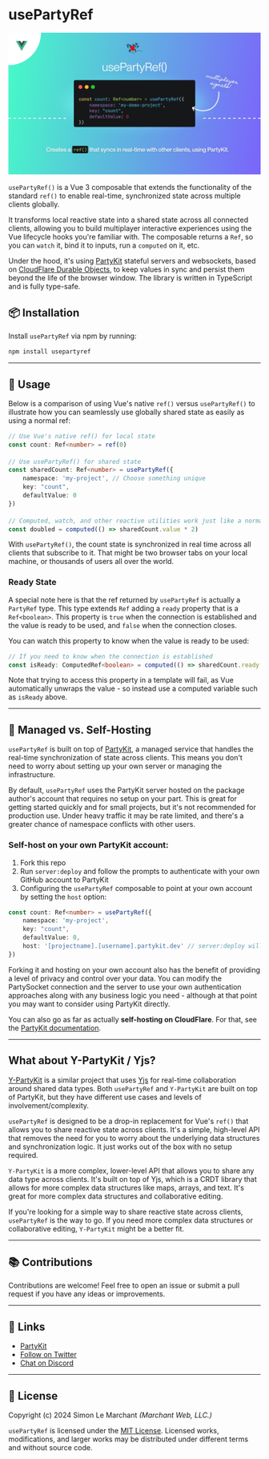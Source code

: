 # usePartyRef

![usePartyRef](https://github.com/marchantweb/usePartyRef/raw/main/cover.jpg)

`usePartyRef()` is a Vue 3 composable that extends the functionality of the standard `ref()` to enable real-time,
synchronized state across multiple clients globally.

It transforms local reactive state into a shared state across all connected clients, allowing you to
build multiplayer interactive experiences using the Vue lifecycle hooks you're familiar with. The composable returns a `Ref`, so you
can `watch` it, bind it to inputs, run a `computed` on it, etc.

Under the hood, it's using [PartyKit](https://www.partykit.io/) stateful servers and websockets, based
on [CloudFlare Durable Objects](https://developers.cloudflare.com/durable-objects/), to keep values in sync and persist them beyond the life of the browser window. The library is written in TypeScript and is fully type-safe.

## 📦 Installation

Install `usePartyRef` via npm by running:

```bash
npm install usepartyref
```

---

## 🚀 Usage

Below is a comparison of using Vue's native `ref()` versus `usePartyRef()` to illustrate how you can seamlessly use
globally shared state as easily as using a normal ref:

```ts
// Use Vue's native ref() for local state
const count: Ref<number> = ref(0)

// Use usePartyRef() for shared state
const sharedCount: Ref<number> = usePartyRef({
    namespace: 'my-project', // Choose something unique
    key: "count",
    defaultValue: 0
})

// Computed, watch, and other reactive utilities work just like a normal ref
const doubled = computed(() => sharedCount.value * 2)
```

With `usePartyRef()`, the count state is synchronized in real time across all clients that subscribe to it. That might
be two browser tabs on your local machine, or thousands of users all over the world.

### Ready State

A special note here is that the ref returned by `usePartyRef` is actually a `PartyRef` type. This type extends `Ref` adding a `ready` property that is a `Ref<boolean>`. This property is `true` when the connection is established and the value is ready to be used, and `false` when the connection closes.

You can watch this property to know when the value is ready to be used:

```ts
// If you need to know when the connection is established
const isReady: ComputedRef<boolean> = computed(() => sharedCount.ready.value)
````

Note that trying to access this property in a template will fail, as Vue automatically unwraps the value - so instead use a computed variable such as `isReady` above.

---

## 🎈 Managed vs. Self-Hosting

`usePartyRef` is built on top of [PartyKit](https://www.partykit.io/), a managed service that handles the real-time
synchronization of state across clients. This means you don't need to worry about setting up your own server or managing
the infrastructure.

By default, `usePartyRef` uses the PartyKit server hosted on the package author's account that requires no setup on your part. This is great for getting started quickly and for small projects, but it's not recommended for production use. Under heavy traffic it may be rate limited, and there's a greater chance of namespace conflicts with other users.

### Self-host on your own PartyKit account:

1. Fork this repo
2. Run `server:deploy` and follow the prompts to authenticate with your own GitHub account to PartyKit
3. Configuring the `usePartyRef` composable to point at your own account by setting the `host` option:

```ts
const count: Ref<number> = usePartyRef({
    namespace: 'my-project',
    key: "count",
    defaultValue: 0,
    host: '[projectname].[username].partykit.dev' // server:deploy will give you this URL
})
```
Forking it and hosting on your own account also has the benefit of providing a level of privacy and control over your data. You can modify the PartySocket connection and the server to use your own authentication approaches along with any business logic you need - although at that point you may want to consider using PartyKit directly.

You can also go as far as actually **self-hosting on CloudFlare**. For that, see
the [PartyKit documentation](https://docs.partykit.io/guides/deploy-to-cloudflare/).

---

## What about Y-PartyKit / Yjs?

[Y-PartyKit](https://docs.partykit.io/reference/y-partykit-api/) is a similar project that uses [Yjs](https://yjs.dev/) for real-time collaboration around shared data types. Both `usePartyRef` and `Y-PartyKit` are built on top of PartyKit, but they have different use cases and levels of involvement/complexity.

`usePartyRef` is designed to be a drop-in replacement for Vue's `ref()` that allows you to share reactive state across clients. It's a simple, high-level API that removes the need for you to worry about the underlying data structures and synchronization logic. It just works out of the box with no setup required.

`Y-PartyKit` is a more complex, lower-level API that allows you to share any data type across clients. It's built on top of Yjs, which is a CRDT library that allows for more complex data structures like maps, arrays, and text. It's great for more complex data structures and collaborative editing.

If you're looking for a simple way to share reactive state across clients, `usePartyRef` is the way to go. If you need more complex data structures or collaborative editing, `Y-PartyKit` might be a better fit.

---

## 📚 Contributions

Contributions are welcome! Feel free to open an issue or submit a pull request if you have any ideas or improvements.

---

## 🔗 Links

- [PartyKit](https://partykit.io/)
- [Follow on Twitter](https://twitter.com/marchantweb)
- [Chat on Discord](https://discordapp.com/users/1165287468568944640)

---

## 📄 License

Copyright (c) 2024 Simon Le Marchant _(Marchant Web, LLC.)_

`usePartyRef` is licensed under the [MIT License](https://github.com/vuexyz/vuexyz/blob/main/LICENSE). Licensed works,
modifications, and larger works may be distributed under different terms and without source code.
